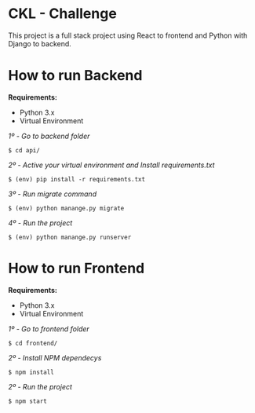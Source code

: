 
# CKL - Challenge

This project is a full stack project using React to frontend and Python with Django to backend.


# How to run Backend

**Requirements:**
 - Python 3.x
 - Virtual Environment 

*1º - Go to backend folder*

    $ cd api/

*2º - Active your virtual environment and Install requirements.txt*

    $ (env) pip install -r requirements.txt

*3º - Run migrate command*

    $ (env) python manange.py migrate	

*4º - Run the project*

    $ (env) python manange.py runserver	


# How to run Frontend

**Requirements:**
 - Python 3.x
 - Virtual Environment 

*1º - Go to frontend folder*

    $ cd frontend/

*2º - Install NPM dependecys*

    $ npm install	

*2º - Run the project*

    $ npm start